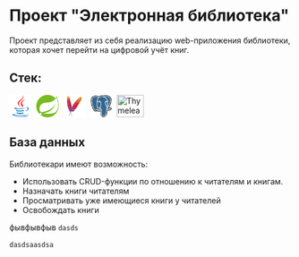 # Проект "Электронная библиотека"
Проект представляет из себя реализацию web-приложения библиотеки, которая хочет перейти на цифровой учёт книг.

## Стек:
<div>
  <img src="https://github.com/devicons/devicon/blob/master/icons/java/java-original.svg" title="Java-8" alt="Java" width="40" height="40"/>&nbsp;
  <img src="https://github.com/devicons/devicon/blob/master/icons/spring/spring-original.svg" title="Spring-5-2-25" alt="Spring" width="40" height="40"/>&nbsp;
  <img src="https://github.com/devicons/devicon/blob/master/icons/maven/maven-original.svg" title="Maven" alt="Maven" width="40" height="40"/>&nbsp;
  <img src="https://github.com/devicons/devicon/blob/master/icons/postgresql/postgresql-original.svg" title="Postgresql" alt="Postgresql" width="40" height="40"/>&nbsp;
  <img src="https://github.com/geozakharenko/DigitalLibrary/assets/160642323/16563eb7-1fb6-406d-934e-80f7f75d151b" title="Thymeleaf" width="48" height="40">
</div>

## База данных


Библиотекари имеют возможность:
- Использовать CRUD-функции по отношению к читателям и книгам.
- Назначать книги читателям
- Просматривать уже имеющиеся книги у читателей
- Освобождать книги
  
фывфывфыв `dasds`
```
dasdsaasdsa
```
